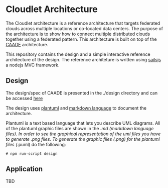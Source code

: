 # Cloudlet Architecture

The Cloudlet architecture is a reference architecture that targets federated clouds across multiple locations 
or co-located data centers. The purpose of the architecture is to show how to connect multiple distributed clouds
together using a federated pattern. This architecture is built on top of the [CAADE](https://github.com/CAADE/Caade/blob/master/README.md) architecture. 

This repository contains the design and a simple interactive reference architecture of the design.
The reference architeture is written using [sailsjs](http://sailsjs.org/) a nodejs MVC framework.


## Design
The design/spec of CAADE is presented in the ./design directory and can be accessed [here](design/README.md)

The design uses [plantuml](http://plantuml.com/) and [markdown language](https://guides.github.com/features/mastering-markdown/)
to document the architecture.

Plantuml is a text based language that lets you describe UML diagrams. 
All of the plantuml graphic files are shown in the *.md (markdown language files). 
In order to see the graphical representation of the uml files you have to generate *.png files.
To generate the graphic files (*.png) for the plantuml files (*.puml) do the following:
```
# npm run-script design
```


## Application
TBD

